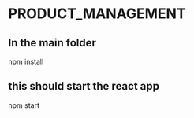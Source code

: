 # PRODUCT_MANAGEMENT
## In the main folder
npm install
## this should start the react app
npm start 


